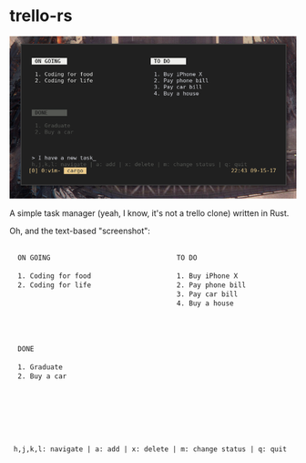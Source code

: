 # trello-rs

![](screenshot.png)

A simple task manager (yeah, I know, it's not a trello clone) written in Rust.

Oh, and the text-based "screenshot":

```text

  ON GOING                               TO DO

  1. Coding for food                     1. Buy iPhone X
  2. Coding for life                     2. Pay phone bill
                                         3. Pay car bill
                                         4. Buy a house




  DONE

  1. Graduate
  2. Buy a car







 h,j,k,l: navigate | a: add | x: delete | m: change status | q: quit
```
